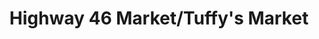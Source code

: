 ---
title: "Highway 46 Market/Tuffy's Market"
url: /dickson/highway-46-market-tuffys-market/
shop: convenience
---